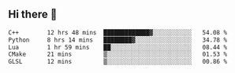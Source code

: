 ## Hi there 👋

<!--START_SECTION:waka-->

```txt
C++        12 hrs 48 mins  █████████████▓░░░░░░░░░░░   54.08 %
Python     8 hrs 14 mins   ████████▓░░░░░░░░░░░░░░░░   34.78 %
Lua        1 hr 59 mins    ██░░░░░░░░░░░░░░░░░░░░░░░   08.44 %
CMake      21 mins         ▒░░░░░░░░░░░░░░░░░░░░░░░░   01.53 %
GLSL       12 mins         ▒░░░░░░░░░░░░░░░░░░░░░░░░   00.86 %
```

<!--END_SECTION:waka-->
